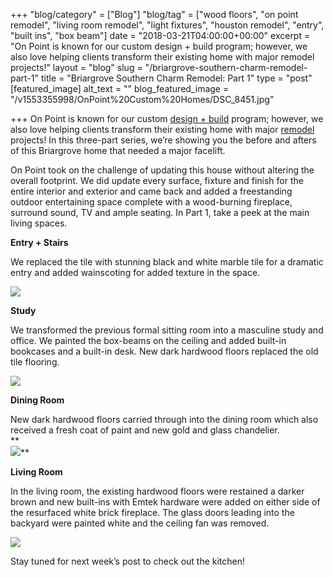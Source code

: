 +++
"blog/category" = ["Blog"]
"blog/tag" = ["wood floors", "on point remodel", "living room remodel", "light fixtures", "houston remodel", "entry", "built ins", "box beam"]
date = "2018-03-21T04:00:00+00:00"
excerpt = "On Point is known for our custom design + build program; however, we also love helping clients transform their existing home with major remodel projects!"
layout = "blog"
slug = "/briargrove-southern-charm-remodel-part-1"
title = "Briargrove Southern Charm Remodel: Part 1"
type = "post"
[featured_image]
alt_text = ""
blog_featured_image = "/v1553355998/OnPoint%20Custom%20Homes/DSC_8451.jpg"

+++
On Point is known for our custom [design + build](https://onpointcustomhomes.com/about-us/design-build/) program; however, we also love helping clients transform their existing home with major [remodel](https://onpointcustomhomes.com/remodels/) projects! In this three-part series, we’re showing you the before and afters of this Briargrove home that needed a major facelift.

On Point took on the challenge of updating this house without altering the overall footprint. We did update every surface, fixture and finish for the entire interior and exterior and came back and added a freestanding outdoor entertaining space complete with a wood-burning fireplace, surround sound, TV and ample seating. In Part 1, take a peek at the main living spaces.

**Entry + Stairs**

We replaced the tile with stunning black and white marble tile for a dramatic entry and added wainscoting for added texture in the space.

![](https://res.cloudinary.com/onpointcustomhomes/image/upload/v1553284704/OnPoint%20Custom%20Homes/1.jpg)

**Study**

We transformed the previous formal sitting room into a masculine study and office. We painted the box-beams on the ceiling and added built-in bookcases and a built-in desk. New dark hardwood floors replaced the old tile flooring.

![](https://res.cloudinary.com/onpointcustomhomes/image/upload/v1553284704/OnPoint%20Custom%20Homes/3.jpg)

**Dining Room**

New dark hardwood floors carried through into the dining room which also received a fresh coat of paint and new gold and glass chandelier.  
**  
![](https://res.cloudinary.com/onpointcustomhomes/image/upload/v1553284702/OnPoint%20Custom%20Homes/2.jpg)**

**Living Room**

In the living room, the existing hardwood floors were restained a darker brown and new built-ins with Emtek hardware were added on either side of the resurfaced white brick fireplace. The glass doors leading into the backyard were painted white and the ceiling fan was removed.

![](https://res.cloudinary.com/onpointcustomhomes/image/upload/v1553284705/OnPoint%20Custom%20Homes/4.jpg)

Stay tuned for next week’s post to check out the kitchen!
